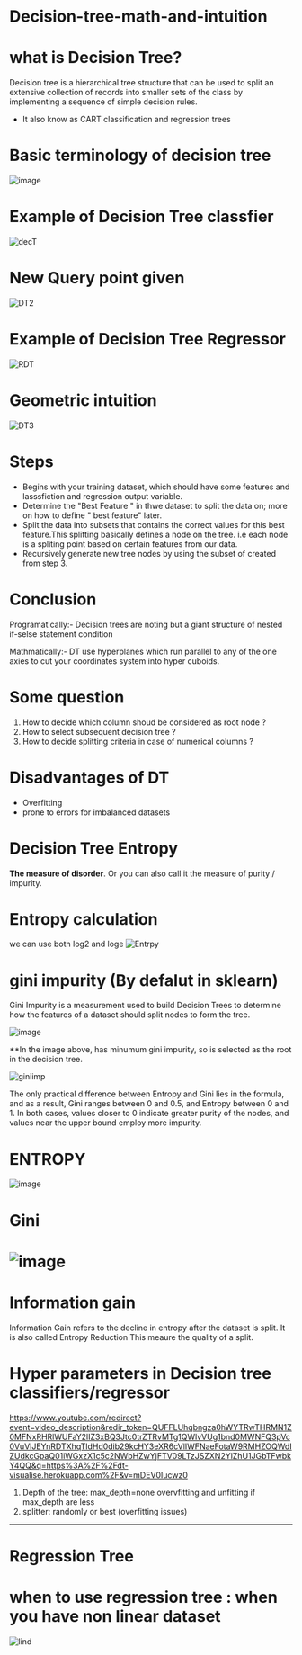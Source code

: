 # Decision-tree-math-and-intuition


# what is Decision Tree?

Decision tree is a hierarchical tree structure that can be used to split an extensive collection of records into smaller sets of the class by implementing a sequence of simple decision rules.
- It also know as CART classification and regression trees

# Basic terminology of decision tree

![image](https://user-images.githubusercontent.com/110124468/203445838-ca6772f4-0899-47c8-8962-aac8f3e15962.png)

# Example of Decision Tree classfier

![decT](https://user-images.githubusercontent.com/110124468/203446621-dabff4c1-cb64-4a5c-a91d-b0819ebebbdc.png)

# New Query point given

![DT2](https://user-images.githubusercontent.com/110124468/203446811-37a01eb2-0131-4481-9ea7-21261d7119c2.png)


# Example of Decision Tree Regressor

![RDT](https://user-images.githubusercontent.com/110124468/203447223-233c7dfd-b005-4226-b2b3-33d3b93aebda.png)


# Geometric intuition
![DT3](https://user-images.githubusercontent.com/110124468/203447783-0de70a56-130b-46e1-85f5-c92eb8b24ac6.png)


# Steps

- Begins with your training dataset, which should have some features and lasssfiction and regression output variable.
- Determine the "Best Feature " in thwe dataset to split the data on; more on how to define " best feature" later.
- Split the data into subsets that contains the correct values for this best feature.This splitting basically defines a node on the tree. i.e each node is a spliting point based on certain features from our data.
-  Recursively generate new tree nodes by using the subset of created from step 3.


# Conclusion 

Programatically:- Decision trees are noting but a giant structure of nested if-selse statement condition

Mathmatically:- DT use hyperplanes which run parallel to any of the one axies to cut your coordinates system into hyper cuboids. 

# Some question 

1. How to decide which column shoud be considered as root node ?
2. How to select subsequent decision tree ?
3. How to decide splitting criteria in case of numerical columns ? 


# Disadvantages of DT

- Overfitting
- prone to errors for imbalanced datasets



# Decision Tree Entropy 

**The measure of disorder**. Or you can also call it the measure of purity / impurity.

# Entropy calculation
we can use both log2 and loge
![Entrpy](https://user-images.githubusercontent.com/110124468/203451636-ebed9e14-411c-484c-89f4-3320e1116cbb.png)

# gini impurity  (By defalut in sklearn)

Gini Impurity is a measurement used to build Decision Trees to determine how the features of a dataset should split nodes to form the tree.

![image](https://user-images.githubusercontent.com/110124468/203452948-17fac694-f109-43e6-87f3-795bafea9670.png)

**In the image above,  has minumum gini impurity, so  is selected as the root in the decision tree.

![giniimp](https://user-images.githubusercontent.com/110124468/203453149-e6e37862-5f9a-43f7-97f2-97db75f7e5e0.png)

The only practical difference between Entropy and Gini lies in the formula, and as a result, Gini ranges between 0 and 0.5, and Entropy between 0 and 1. In both cases, values closer to 0 indicate greater purity of the nodes, and values near the upper bound employ more impurity. 

# ENTROPY
![image](https://user-images.githubusercontent.com/110124468/203454029-8be2053f-e4a8-4793-882c-ea62677424d4.png)
 
 # Gini
 # ![image](https://user-images.githubusercontent.com/110124468/203454104-b7c9f174-bf9f-4964-8550-e603f01e8a1c.png)


# Information gain
Information Gain refers to the decline in entropy after the dataset is split. It is also called Entropy Reduction
This meaure the quality of a split.




# Hyper parameters in Decision tree classifiers/regressor

https://www.youtube.com/redirect?event=video_description&redir_token=QUFFLUhqbngza0hWYTRwTHRMN1Z0MFNxRHRlWUFaY2lIZ3xBQ3Jtc0trZTRvMTg1QWlvVUg1bnd0MWNFQ3pVc0VuVlJEYnRDTXhqTldHd0dib29kcHY3eXR6cVlIWFNaeFotaW9RMHZOQWdIZUdkcGpaQ01iWGxzX1c5c2NWbHZwYjFTV09LTzJSZXN2YlZhU1JGbTFwbkY4QQ&q=https%3A%2F%2Fdt-visualise.herokuapp.com%2F&v=mDEV0Iucwz0

1) Depth of the tree: max_depth=none overvfitting and unfitting if max_depth are less 
2) splitter: randomly or best (overfitting issues)


---------------------------------------------------------------------------------------------------------------------------------

# Regression Tree

# when to use regression tree : when you have non linear dataset

![lind](https://user-images.githubusercontent.com/110124468/203465137-d5105ebe-26df-4b6a-91b0-f4271d1c90b2.png)






